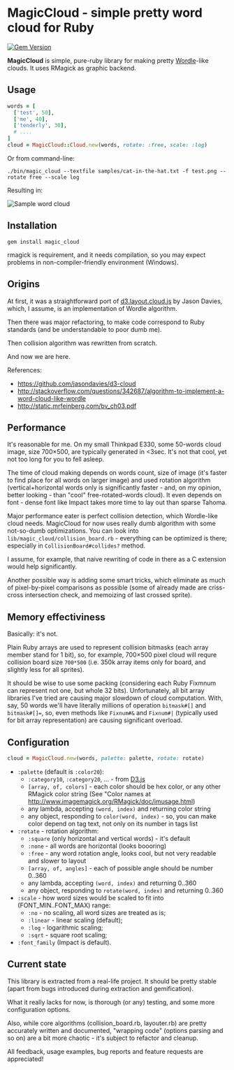 MagicCloud - simple pretty word cloud for Ruby
==============================================

[![Gem Version](https://badge.fury.io/rb/magic_cloud.svg)](http://badge.fury.io/rb/magic_cloud)

**MagicCloud** is simple, pure-ruby library for making pretty
[Wordle](http://www.wordle.net/)-like clouds. It uses RMagick as graphic
backend.

Usage
-----

```ruby
words = [
  ['test', 50],
  ['me', 40],
  ['tenderly', 30],
  # ....
]
cloud = MagicCloud::Cloud.new(words, rotate: :free, scale: :log)
```

Or from command-line:

```
./bin/magic_cloud --textfile samples/cat-in-the-hat.txt -f test.png --rotate free --scale log
```

Resulting in:

<img src="https://raw.github.com/zverok/magic_cloud/master/samples/cat.png" alt="Sample word cloud"/>

Installation
------------

```
gem install magic_cloud
```

rmagick is requirement, and it needs compilation, so you may expect
problems in non-compiler-friendly environment (Windows).

Origins
-------

At first, it was a straightforward port of [d3.layout.cloud.js](https://github.com/jasondavies/d3-cloud)
by Jason Davies, which, I assume, is an implementation of Wordle algorithm.

Then there was major refactoring, to make code correspond to Ruby
standards (and be understandable to poor dumb me).

Then collision algorithm was rewritten from scratch.

And now we are here.

References:
* https://github.com/jasondavies/d3-cloud
* http://stackoverflow.com/questions/342687/algorithm-to-implement-a-word-cloud-like-wordle
* http://static.mrfeinberg.com/bv_ch03.pdf

Performance
-----------

It's reasonable for me. On my small Thinkpad E330, some 50-words cloud
image, size 700×500, are typically generated in <3sec. It's not that cool,
yet not too long for you to fell asleep.

The time of cloud making depends on words count, size of image
(it's faster to find place for all words on larger image) and used rotation
algorithm (vertical+horizontal words only is significantly faster - and,
on my opinion, better looking - than "cool" free-rotated-words cloud). It
even depends on font - dense font like Impact takes more time to lay
out than sparse Tahoma.

Major performance eater is perfect collision detection, which Wordle-like
cloud needs. MagicCloud for now uses really dumb algorithm with some
not-so-dumb optimizations. You can look into
`lib/magic_cloud/collision_board.rb` - everything can be optimized is
there; especially in `CollisionBoard#collides?` method.

I assume, for example, that naive rewriting of code in there as a C
extension would help significantly.

Another possible way is adding some smart tricks, which eliminate as much
of pixel-by-pixel comparisons as possible (some of already made are
criss-cross intersection check, and memoizing of last crossed sprite).

Memory effectiviness
--------------------

Basically: it's not.

Plain Ruby arrays are used to represent collision bitmasks (each array
member stand for 1 bit), so, for example, 700×500 pixel cloud will requre
collision board size `700*500` (i.e. 350k array items only for board, and
slightly less for all sprites).

It should be wise to use some packing (considering each Ruby Fixmnum can
represent not one, but whole 32 bits). Unfortunately, all bit array
libraries I've tried are causing major slowdown of cloud computation.
With, say, 50 words we'll have literally millions of operation
`bitmask#[]` and `bitmask#[]=`, so, even methods
like `Fixnum#&` and `Fixnum#|` (typically used for bit array representation)
are causing significant overload.

Configuration
-------------

```ruby
cloud = MagicCloud.new(words, palette: palette, rotate: rotate)
```

* `:palette` (default is `:color20`):
  * `:category10`, `:category20`, ... - from [D3.js](https://github.com/d3/d3-scale/blob/master/README.md#category-scales)
  * `[array, of, colors]` - each color should be hex color, or any other RMagick color string (See "Color names at http://www.imagemagick.org/RMagick/doc/imusage.html)
  * any lambda, accepting `(word, index)` and returning color string
  * any object, responding to `color(word, index)` - so, you can make color
    depend on tag text, not only on its number in tags list
* `:rotate` - rotation algorithm:
  * `:square` (only horizontal and vertical words) - it's default
  * `:none` - all words are horizontal (looks boooring)
  * `:free` - any word rotation angle, looks cool, but not very readable
    and slower to layout
  * `[array, of, angles]` - each of possible angle should be number 0..360
  * any lambda, accepting `(word, index)` and returning 0..360
  * any object, responding to `rotate(word, index)` and returning 0..360
* `:scale` - how word sizes would be scaled to fit into (FONT_MIN..FONT_MAX) range:
  * `:no` - no scaling, all word sizes are treated as is;
  * `:linear` - linear scaling (default);
  * `:log` - logarithmic scaling;
  * `:sqrt` - square root scaling;
* `:font_family` (Impact is default).

Current state
-------------

This library is extracted from a real-life project. It should be
pretty stable (apart from bugs introduced during extraction and gemification).

What it really lacks for now, is thorough (or any) testing, and
some more configuration options.

Also, while core algorithms (collision_board.rb, layouter.rb) are pretty
accurately written and documented, "wrapping code" (options parsing and
so on) are a bit more chaotic - it's subject to refactor and cleanup.

All feedback, usage examples, bug reports and feature requests are appreciated!
